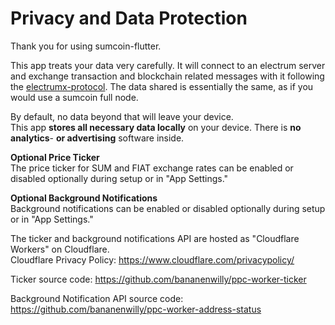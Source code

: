# Privacy and Data Protection
Thank you for using sumcoin-flutter.

This app treats your data very carefully.
It will connect to an electrum server and exchange transaction and blockchain related messages with it following the [electrumx-protocol](https://electrumx.readthedocs.io/en/latest/protocol-basics.html "electrumx-protocol").
The data shared is essentially the same, as if you would use a sumcoin full node.

By default, no data beyond that will leave your device.  
This app **stores all necessary data locally** on your device. 
There is **no analytics**- **or advertising** software inside.

**Optional Price Ticker**  
The price ticker for SUM and FIAT exchange rates can be enabled or disabled optionally during setup or in "App Settings."

**Optional Background Notifications**  
Background notifications can be enabled or disabled optionally during setup or in "App Settings."

The ticker and background notifications API are hosted as "Cloudflare Workers" on Cloudflare.  
Cloudflare Privacy Policy: https://www.cloudflare.com/privacypolicy/

Ticker source code: 
https://github.com/bananenwilly/ppc-worker-ticker

Background Notification API source code:
https://github.com/bananenwilly/ppc-worker-address-status